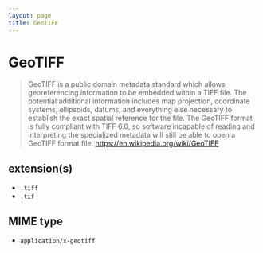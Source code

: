 ```yaml
---
layout: page
title: GeoTIFF
---
```


# GeoTIFF

> GeoTIFF is a public domain metadata standard which allows georeferencing information to be embedded within a TIFF file. The potential additional information includes map projection, coordinate systems, ellipsoids, datums, and everything else necessary to establish the exact spatial reference for the file. The GeoTIFF format is fully compliant with TIFF 6.0, so software incapable of reading and interpreting the specialized metadata will still be able to open a GeoTIFF format file.
> https://en.wikipedia.org/wiki/GeoTIFF

## extension(s)

- `.tiff`
- `.tif`

## MIME type

- `application/x-geotiff`
